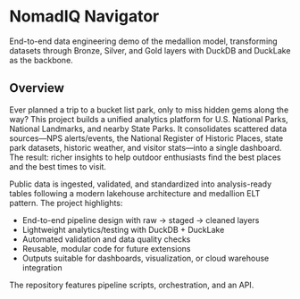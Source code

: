 # NomadIQ Navigator
End-to-end data engineering demo of the medallion model, transforming datasets through Bronze, Silver, and Gold layers with DuckDB and DuckLake as the backbone.

## Overview
Ever planned a trip to a bucket list park, only to miss hidden gems along the way? This project builds a unified analytics platform for U.S. National Parks, National Landmarks, and nearby State Parks. It consolidates scattered data sources—NPS alerts/events, the National Register of Historic Places, state park datasets, historic weather, and visitor stats—into a single dashboard. The result: richer insights to help outdoor enthusiasts find the best places and the best times to visit.

Public data is ingested, validated, and standardized into analysis-ready tables following a modern lakehouse architecture and medallion ELT pattern. The project highlights:

- End-to-end pipeline design with raw → staged → cleaned layers  
- Lightweight analytics/testing with DuckDB + DuckLake  
- Automated validation and data quality checks  
- Reusable, modular code for future extensions  
- Outputs suitable for dashboards, visualization, or cloud warehouse integration  

The repository features pipeline scripts, orchestration, and an API. 


